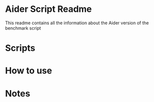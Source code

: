 # Aider Script Readme

This readme contains all the information about the Aider version of the benchmark script

# Scripts

# How to use

# Notes
